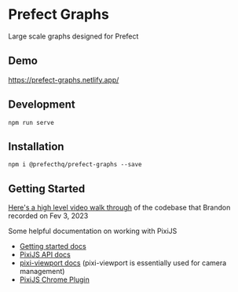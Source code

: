 # Prefect Graphs
Large scale graphs designed for Prefect

## Demo
https://prefect-graphs.netlify.app/

## Development
```
npm run serve
```

## Installation
```
npm i @prefecthq/prefect-graphs --save
```

## Getting Started

[Here's a high level video walk through](https://www.loom.com/share/fe33ff599e7048d1bbe1e2df24896798) of the codebase that Brandon recorded on Fev 3, 2023

Some helpful documentation on working with PixiJS
- [Getting started docs](https://pixijs.io/guides/index.html)
- [PixiJS API docs](https://pixijs.download/release/docs/index.html)
- [pixi-viewport docs](https://davidfig.github.io/pixi-viewport/jsdoc/index.html) (pixi-viewport is essentially used for camera management)
- [PixiJS Chrome Plugin](https://chrome.google.com/webstore/detail/pixijs-devtools/aamddddknhcagpehecnhphigffljadon)
